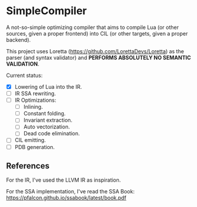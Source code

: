 # SimpleCompiler
A not-so-simple optimizing compiler that aims to compile Lua (or other sources, given a proper frontend) into CIL (or other targets, given a proper backend).

This project uses Loretta (https://github.com/LorettaDevs/Loretta) as the parser (and syntax validator) and **PERFORMS ABSOLUTELY NO SEMANTIC VALIDATION**.

Current status:

- [x] Lowering of Lua into the IR.
- [ ] IR SSA rewriting.
- [ ] IR Optimizations:
    - [ ] Inlining.
    - [ ] Constant folding.
    - [ ] Invariant extraction.
    - [ ] Auto vectorization.
    - [ ] Dead code elimination.
- [ ] CIL emitting.
- [ ] PDB generation.

## References

For the IR, I've used the LLVM IR as inspiration.

For the SSA implementation, I've read the SSA Book: https://pfalcon.github.io/ssabook/latest/book.pdf
